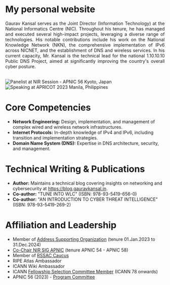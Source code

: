 # My personal website
<div style="text-align: justify">
  Gaurav Kansal serves as the Joint Director (Information Technology) at the National Informatics Centre (NIC). Throughout his tenure, he has managed and executed several high-impact projects, leveraging a diverse range of technologies. His notable contributions include his work on the National Knowledge Network (NKN), the comprehensive implementation of IPv6 across NICNET, and the establishment of DNS and wireless services. In his current capacity, Mr. Kansal is the technical lead for the national 1.10.10.10 Public DNS Project, aimed at significantly improving the country's overall cyber posture.
</div>
<br />

![Panelist at NIR Session - APNIC 56 Kyoto, Japan](images/Panelist_at_NIR_Session_APNIC_56_Kyoto_Japan.jpg)
![Speaking at APRICOT 2023 Manila, Philippines](images/Speaking_at_APRICOT_2023.jpg)

# Core Competencies
* <b>Network Engineering:</b> Design, implementation, and management of complex wired and wireless network infrastructures.
* <b>Internet Protocols:</b> In-depth knowledge of IPv4 and IPv6, including transition and implementation strategies.
* <b>Domain Name System (DNS):</b> Expertise in DNS architecture, security, and management.

# Technical Writing & Publications
* <b>Author:</b> Maintains a technical blog covering insights on networking and cybersecurity at https://blog.gauravkansal.in.
* <b>Co-author:</b> "TUNE INTO WLC" (ISBN: 978-93-5419-656-0)
* <b>Co-author:</b> "AN INTRODUCTION TO CYBER THREAT INTELLIGENCE" (ISBN: 978-93-5419-269-2)

# Affiliation and Leadership
* Member of [Address Supporting Organization](https://icannwiki.org/Address_Supporting_Organization) (tenure 01.Jan.2023 to 31.Dec.2024)
* [Co-Chair NIR SIG APNIC](https://www.bigpulse.com/pollresults?code=1346316wbVpkepya7RwfPKVRb66) (tenure APNIC 54 - APNIC 58)
* Member of [RSSAC Caucus](https://www.icann.org/en/rssac/caucus/members?page=3)
* RIPE Atlas Ambassador
* ICANN Wiki Ambassador
* ICANN [Fellowship Selection Committee Member](https://icannwiki.org/ICANN_Fellowship_Program#Fellowship_Selection_Committee) (ICANN 78 onwards)
* APNIC 56 (2023) - [Program Committee](https://conference.apnic.net/56/program/programcommittee/index.html)
